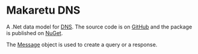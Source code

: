 # Makaretu DNS

A .Net data model for [DNS](https://www.rfc-editor.org/info/rfc1035). 
The source code is on [GitHub](https://github.com/richardschneider/net-dns) and the 
package is published on [NuGet](https://www.nuget.org/packages/Makaretu.Dns).

The [Message](xref:System.String) object is used to create a query or a response.
